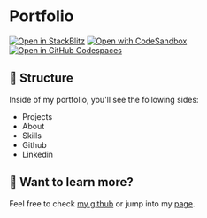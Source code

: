 # Portfolio 



[![Open in StackBlitz](https://developer.stackblitz.com/img/open_in_stackblitz.svg)](https://stackblitz.com/github/withastro/astro/tree/latest/examples/basics)
[![Open with CodeSandbox](https://assets.codesandbox.io/github/button-edit-lime.svg)](https://codesandbox.io/p/sandbox/github/withastro/astro/tree/latest/examples/basics)
[![Open in GitHub Codespaces](https://github.com/codespaces/badge.svg)](https://codespaces.new/withastro/astro?devcontainer_path=.devcontainer/basics/devcontainer.json)


## 🚀 Structure

Inside of my portfolio, you'll see the following sides:

- Projects 
- About
- Skills
- Github 
- Linkedin



## 👀 Want to learn more?

Feel free to check [my github](https://github.com/lonerocamila) or jump into my [page](https://lonerocamila.com).
